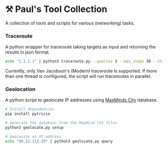 # ⚒️ Paul's Tool Collection

A collection of tools and scripts for various (networking) tasks.

### Traceroute
A python wrapper for traceroute taking targets as input and returning the results in json format.

```bash
echo "1.1.1.1" | python3 traceroute.py --queries 3 --max_steps 30 --threads 1 --protocol TCP
```

Currently, only Van Jacobson's (Modern) traceroute is supported.
If more than one thread is configured, the script will run traceroutes in parallel.

### Geolocation

A python script to geolocate IP addresses using [MaxMinds City](https://dev.maxmind.com/geoip/docs/databases/city-and-country/) database.

```bash
# Install dependencies
pip install pytricia

# Generate the database from the MaxMind CSV files
python3 geolocate.py setup

# Geolocate an IP address
echo "49.13.113.19" | python3 geolocate.py query
```

